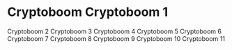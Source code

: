 # Cryptoboom Cryptoboom  1
 Cryptoboom  2
 Cryptoboom  3
 Cryptoboom  4
 Cryptoboom  5
 Cryptoboom  6
 Cryptoboom  7
 Cryptoboom  8
 Cryptoboom  9
 Cryptoboom  10
 Cryptoboom  11
